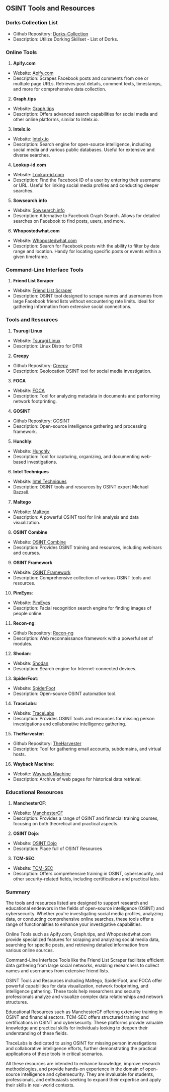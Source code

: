 ## OSINT Tools and Resources

### Dorks Collection List
- Github Repository: [Dorks-Collection](https://github.com/cipher387/Dorks-collections-list)
- Description: Utilize Dorking Skillset - List of Dorks.

### Online Tools

1. **Apify.com**
- Website: [Apify.com](https://apify.com)
- Description: Scrapes Facebook posts and comments from one or multiple page URLs. Retrieves post details, comment texts, timestamps, and more for comprehensive data collection.

2. **Graph.tips**
- Website: [Graph.tips](https://graph.tips)
- Description: Offers advanced search capabilities for social media and other online platforms, similar to Intelx.io.

3. **Intelx.io**
- Website: [Intelx.io](https://intelx.io)
- Description: Search engine for open-source intelligence, including social media and various public databases. Useful for extensive and diverse searches.

4. **Lookup-id.com**
- Website: [Lookup-id.com](https://lookup-id.com)
- Description: Find the Facebook ID of a user by entering their username or URL. Useful for linking social media profiles and conducting deeper searches.

5. **Sowsearch.info**
- Website: [Sowsearch.info](https://sowsearch.info)
- Description: Alternative to Facebook Graph Search. Allows for detailed searches on Facebook to find posts, users, and more.

6. **Whopostedwhat.com**
- Website: [Whopostedwhat.com](https://whopostedwhat.com)
- Description: Search for Facebook posts with the ability to filter by date range and location. Handy for locating specific posts or events within a given timeframe.

### Command-Line Interface Tools

1. **Friend List Scraper**
- Website: [Friend List Scraper](https://github.com/n0kovo/fb_friend_list_scraper)
- Description: OSINT tool designed to scrape names and usernames from large Facebook friend lists without encountering rate limits. Ideal for gathering information from extensive social connections.

### Tools and Resources

1. **Tsurugi Linux**
- Website: [Tsurugi Linux](https://tsurugi-linux.org/)
- Description: Linux Distro for DFIR
   

2. **Creepy**
- Github Repository: [Creepy](https://github.com/ilektrojohn/creepy)
- Description: Geolocation OSINT tool for social media investigation.

3. **FOCA**
- Website: [FOCA](https://www.elevenpaths.com/labstools/foca/index.html)
- Description: Tool for analyzing metadata in documents and performing network footprinting.

4. **GOSINT**
- Github Repository: [GOSINT](https://github.com/ciscocsirt/gosint)
- Description: Open-source intelligence gathering and processing framework.

5. **Hunchly**:
- Website: [Hunchly](https://www.hunch.ly/)
- Description: Tool for capturing, organizing, and documenting web-based investigations.

6. **Intel Techniques**
- Website: [Intel Techniques](https://inteltechniques.com/)
- Description: OSINT tools and resources by OSINT expert Michael Bazzell.

7. **Maltego**
- Website: [Maltego](https://www.maltego.com/)
- Description: A powerful OSINT tool for link analysis and data visualization.

8. **OSINT Combine**
- Website: [OSINT Combine](https://osintcombine.com/)
- Description: Provides OSINT training and resources, including webinars and courses.

9. **OSINT Framework**
- Website: [OSINT Framework](https://osintframework.com/)
- Description: Comprehensive collection of various OSINT tools and resources.

10. **PimEyes**:
- Website: [PimEyes](https://pimeyes.com/en)
- Description: Facial recognition search engine for finding images of people online.

11. **Recon-ng**:
- Github Repository: [Recon-ng](https://github.com/lanmaster53/recon-ng)
- Description: Web reconnaissance framework with a powerful set of modules.
   
12. **Shodan**:
- Website: [Shodan](https://www.shodan.io/)
- Description: Search engine for Internet-connected devices.

13. **SpiderFoot**:
- Website: [SpiderFoot](https://www.spiderfoot.net/)
- Description: Open-source OSINT automation tool.

14. **TraceLabs**:
- Website: [TraceLabs](https://www.tracelabs.org/)
- Description: Provides OSINT tools and resources for missing person investigations and collaborative intelligence gathering.

15. **TheHarvester**:
- Github Repository: [TheHarvester](https://github.com/laramies/theHarvester)
- Description: Tool for gathering email accounts, subdomains, and virtual hosts.

16. **Wayback Machine**:
- Website: [Wayback Machine](https://archive.org/web/)
- Description: Archive of web pages for historical data retrieval.

### Educational Resources

1. **ManchesterCF**:
- Website: [ManchesterCF](https://manchestercf.com/)
- Description: Provides a range of OSINT and financial training courses, focusing on both theoretical and practical aspects.

2. **OSINT Dojo**:
- Website: [OSINT Dojo](https://www.osintdojo.com/resources/)
- Description: Place full of OSINT Resources

3. **TCM-SEC**:
- Website: [TCM-SEC](https://academy.tcm-sec.com/)
- Description: Offers comprehensive training in OSINT, cybersecurity, and other security-related fields, including certifications and practical labs.
  
### Summary

The tools and resources listed are designed to support research and educational endeavors in the fields of open-source intelligence (OSINT) and cybersecurity. Whether you're investigating social media profiles, analyzing data, or conducting comprehensive online searches, these tools offer a range of functionalities to enhance your investigative capabilities.

Online Tools such as Apify.com, Graph.tips, and Whopostedwhat.com provide specialized features for scraping and analyzing social media data, searching for specific posts, and retrieving detailed information from various online sources.

Command-Line Interface Tools like the Friend List Scraper facilitate efficient data gathering from large social networks, enabling researchers to collect names and usernames from extensive friend lists.

OSINT Tools and Resources including Maltego, SpiderFoot, and FOCA offer powerful capabilities for data visualization, network footprinting, and intelligence gathering. These tools help researchers and security professionals analyze and visualize complex data relationships and network structures.

Educational Resources such as ManchesterCF offering extensive training in OSINT and financial sectors. TCM-SEC offers structured training and certifications in OSINT and cybersecurity. These platforms provide valuable knowledge and practical skills for individuals looking to deepen their understanding of these fields.

TraceLabs is dedicated to using OSINT for missing person investigations and collaborative intelligence efforts, further demonstrating the practical applications of these tools in critical scenarios.

All these resources are intended to enhance knowledge, improve research methodologies, and provide hands-on experience in the domain of open-source intelligence and cybersecurity. They are invaluable for students, professionals, and enthusiasts seeking to expand their expertise and apply their skills in real-world contexts.
